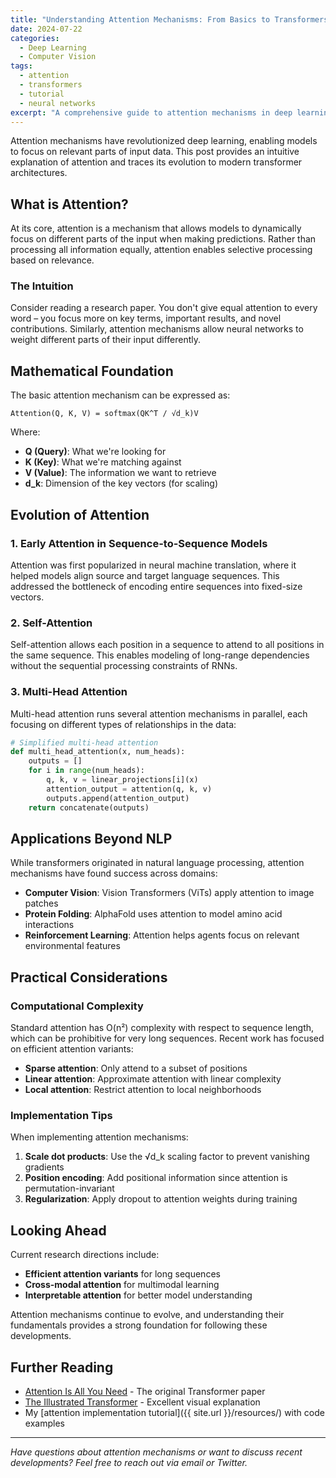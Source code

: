 ```yaml
---
title: "Understanding Attention Mechanisms: From Basics to Transformers"
date: 2024-07-22
categories:
  - Deep Learning
  - Computer Vision
tags:
  - attention
  - transformers
  - tutorial
  - neural networks
excerpt: "A comprehensive guide to attention mechanisms in deep learning, from basic concepts to modern transformer architectures."
---
```


Attention mechanisms have revolutionized deep learning, enabling models to focus on relevant parts of input data. This post provides an intuitive explanation of attention and traces its evolution to modern transformer architectures.

## What is Attention?

At its core, attention is a mechanism that allows models to dynamically focus on different parts of the input when making predictions. Rather than processing all information equally, attention enables selective processing based on relevance.

### The Intuition

Consider reading a research paper. You don't give equal attention to every word – you focus more on key terms, important results, and novel contributions. Similarly, attention mechanisms allow neural networks to weight different parts of their input differently.

## Mathematical Foundation

The basic attention mechanism can be expressed as:

```
Attention(Q, K, V) = softmax(QK^T / √d_k)V
```

Where:
- **Q (Query)**: What we're looking for
- **K (Key)**: What we're matching against  
- **V (Value)**: The information we want to retrieve
- **d_k**: Dimension of the key vectors (for scaling)

## Evolution of Attention

### 1. Early Attention in Sequence-to-Sequence Models

Attention was first popularized in neural machine translation, where it helped models align source and target language sequences. This addressed the bottleneck of encoding entire sequences into fixed-size vectors.

### 2. Self-Attention

Self-attention allows each position in a sequence to attend to all positions in the same sequence. This enables modeling of long-range dependencies without the sequential processing constraints of RNNs.

### 3. Multi-Head Attention

Multi-head attention runs several attention mechanisms in parallel, each focusing on different types of relationships in the data:

```python
# Simplified multi-head attention
def multi_head_attention(x, num_heads):
    outputs = []
    for i in range(num_heads):
        q, k, v = linear_projections[i](x)
        attention_output = attention(q, k, v)
        outputs.append(attention_output)
    return concatenate(outputs)
```

## Applications Beyond NLP

While transformers originated in natural language processing, attention mechanisms have found success across domains:

- **Computer Vision**: Vision Transformers (ViTs) apply attention to image patches
- **Protein Folding**: AlphaFold uses attention to model amino acid interactions
- **Reinforcement Learning**: Attention helps agents focus on relevant environmental features

## Practical Considerations

### Computational Complexity

Standard attention has O(n²) complexity with respect to sequence length, which can be prohibitive for very long sequences. Recent work has focused on efficient attention variants:

- **Sparse attention**: Only attend to a subset of positions
- **Linear attention**: Approximate attention with linear complexity
- **Local attention**: Restrict attention to local neighborhoods

### Implementation Tips

When implementing attention mechanisms:

1. **Scale dot products**: Use the √d_k scaling factor to prevent vanishing gradients
2. **Position encoding**: Add positional information since attention is permutation-invariant
3. **Regularization**: Apply dropout to attention weights during training

## Looking Ahead

Current research directions include:

- **Efficient attention variants** for long sequences
- **Cross-modal attention** for multimodal learning
- **Interpretable attention** for better model understanding

Attention mechanisms continue to evolve, and understanding their fundamentals provides a strong foundation for following these developments.

## Further Reading

- [Attention Is All You Need](https://arxiv.org/abs/1706.03762) - The original Transformer paper
- [The Illustrated Transformer](http://jalammar.github.io/illustrated-transformer/) - Excellent visual explanation
- My [attention implementation tutorial]({{ site.url }}/resources/) with code examples

---

*Have questions about attention mechanisms or want to discuss recent developments? Feel free to reach out via email or Twitter.*